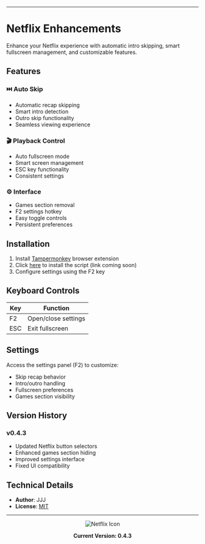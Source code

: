 
---
# Netflix Enhancements

Enhance your Netflix experience with automatic intro skipping, smart fullscreen management, and customizable features.

## Features

### ⏭️ Auto Skip
- Automatic recap skipping
- Smart intro detection
- Outro skip functionality
- Seamless viewing experience

### 🎬 Playback Control
- Auto fullscreen mode
- Smart screen management
- ESC key functionality
- Consistent settings

### ⚙️ Interface
- Games section removal
- F2 settings hotkey
- Easy toggle controls
- Persistent preferences

## Installation

1. Install [Tampermonkey](https://www.tampermonkey.net/) browser extension
2. Click [here](#) to install the script (link coming soon)
3. Configure settings using the F2 key

## Keyboard Controls

| Key | Function |
|-----|----------|
| F2 | Open/close settings |
| ESC | Exit fullscreen |

## Settings

Access the settings panel (F2) to customize:
- Skip recap behavior
- Intro/outro handling
- Fullscreen preferences
- Games section visibility

## Version History

### v0.4.3
- Updated Netflix button selectors
- Enhanced games section hiding
- Improved settings interface
- Fixed UI compatibility

## Technical Details

- **Author**: JJJ
- **License**: [MIT](https://choosealicense.com/licenses/mit/)

---

<div align="center">
<img src="https://www.google.com/s2/favicons?sz=64&domain=netflix.com" alt="Netflix Icon">

**Current Version: 0.4.3**
</div>